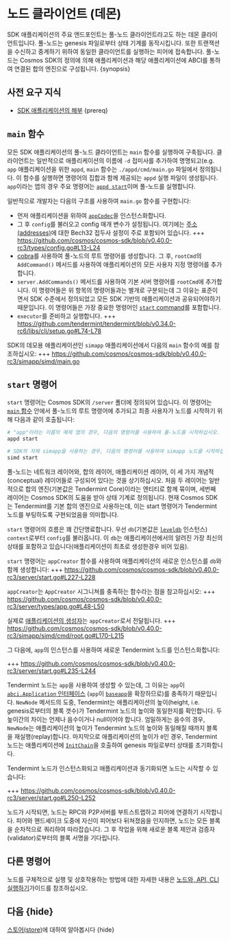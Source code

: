 <!--
order: 4
-->

# 노드 클라이언트 (데몬)

SDK 애플리케이션의 주요 엔드포인트는 풀-노드 클라이언트라고도 하는 데몬 클라이언트입니다. 풀-노드는 genesis 파일로부터 상태 기계를 동작시킵니다. 또한 트랜잭션을 수신하고 중계하기 위하여 동일한 클라이언트를 실행하는 피어에 접속합니다. 풀-노드는 Cosmos SDK의 정의에 의해 애플리케이션과 해당 애플리케이션에 ABCI를 통하여 연결된 합의 엔진으로 구성됩니다. {synopsis}

## 사전 요구 지식

- [SDK 애플리케이션의 해부](../basics/app-anatomy.md) {prereq}

## `main` 함수

모든 SDK 애플리케이션의 풀-노드 클라이언트는 `main` 함수를 실행하여 구축됩니다. 클라이언트는 일반적으로 애플리케이션의 이름에 `-d` 접미사를 추가하여 명명되고(e.g. `app` 애플리케이션을 위한 `appd`, `main` 함수는 `./appd/cmd/main.go` 파일에서 정의됩니다. 이 함수를 실행하면 명령어의 집합과 함께 제공되는 `appd` 실행 파일이 생성됩니다. `app`이라는 앱의 경우 주요 명령어는 [`appd start`](#start-명령어)이며 풀-노드를 실행합니다.

일반적으로 개발자는 다음의 구조를 사용하여 `main.go` 함수를 구현합니다:

- 먼저 애플리케이션을 위하여 [`appCodec`](./encoding.md)을 인스턴스화합니다.
- 그 후 `config`를 불러오고 config 매개 변수가 설정됩니다. 여기에는 [주소(addresses)](../basics/accounts.md#addresses)에 대한 Bech32 접두사 설정이 주로 포함되어 있습니다.
  +++ https://github.com/cosmos/cosmos-sdk/blob/v0.40.0-rc3/types/config.go#L13-L24
- [cobra](https://github.com/spf13/cobra)를 사용하여 풀-노드의 루트 명령어를 생성합니다. 그 후, `rootCmd`의 `AddCommand()` 메서드를 사용하여 애플리케이션의 모든 사용자 지정 명령어를 추가합니다.
- `server.AddCommands()` 메서드를 사용하여 기본 서버 명령어를 `rootCmd`에 추가합니다. 이 명령어들은 위 항목의 명령어들과는 별개로 구분되는데 그 이유는 표준이면서 SDK 수준에서 정의되었고 모든 SDK 기반의 애플리케이션과 공유되어야하기 때문입니다. 이 명령어들은 가장 중요한 명령어인 [`start` command](#start-명령어)를 포함합니다.
- `executor`를 준비하고 실행합니다.
   +++ https://github.com/tendermint/tendermint/blob/v0.34.0-rc6/libs/cli/setup.go#L74-L78

SDK의 데모용 애플리케이션인 `simapp` 애플리케이션에서 다음의 `main` 함수의 예를 참조하십시오:
+++ https://github.com/cosmos/cosmos-sdk/blob/v0.40.0-rc3/simapp/simd/main.go

## `start` 명령어

`start` 명령어는 Cosmos SDK의 `/server` 폴더에 정의되어 있습니다. 이 명령어는 [`main` 함수](#main-함수) 안에서 풀-노드의 루트 명령어에 추가되고 최종 사용자가 노드를 시작하기 위해 다음과 같이 호출됩니다:

```bash
# "app"이라는 이름의 예제 앱의 경우, 다음의 명령어를 사용하여 풀-노드를 시작하십시오.
appd start

# SDK의 자체 simapp을 사용하는 경우, 다음의 명령어를 사용하여 simapp 노드를 시작하십시오.
simd start
```

풀-노드는 네트워크 레이어와, 합의 레이어, 애플리케이션 레이어, 이 세 가지 개념적(conceptual) 레이어들로 구성되어 있다는 것을 상기하십시오. 처음 두 레이어는 일반적으로 합의 엔진(기본값은 Tendermint Core)이라는 엔티티로 함께 묶이며, 세번째 레이어는 Cosmos SDK의 도움을 받아 상태 기계로 정의됩니다. 현재 Cosmos SDK는 Tendermint를 기본 합의 엔진으로 사용하는데, 이는 start 명령어가 Tendermint 노드를 부팅하도록 구현되었음을 의미합니다.

`start` 명령어의 흐름은 꽤 간단명료합니다. 우선 `db`(기본값은 [`leveldb`](https://github.com/syndtr/goleveldb) 인스턴스) `context`로부터 `config`를 불러옵니다. 이 `db`는 애플리케이션에서의 알려진 가장 최신의 상태를 포함하고 있습니다(애플리케이션이 최초로 생성한경우 비어 있음).

`start` 명령어는 `appCreator` 함수를 사용하여 애플리케이션의 새로운 인스턴스를 `db`와 함께 생성합니다:
+++ https://github.com/cosmos/cosmos-sdk/blob/v0.40.0-rc3/server/start.go#L227-L228

`appCreator`는 `AppCreator` 시그니쳐를 충족하는 함수라는 점을 참고하십시오:
+++ https://github.com/cosmos/cosmos-sdk/blob/v0.40.0-rc3/server/types/app.go#L48-L50

실제로 [애플리케이션의 생성자](../basics/app-anatomy.md#생성자(constructor)-함수)는 `appCreator`로서 전달됩니다.
+++ https://github.com/cosmos/cosmos-sdk/blob/v0.40.0-rc3/simapp/simd/cmd/root.go#L170-L215

그 다음에, `app`의 인스턴스를 사용하여 새로운 Tendermint 노드를 인스턴스화합니다:

+++ https://github.com/cosmos/cosmos-sdk/blob/v0.40.0-rc3/server/start.go#L235-L244

Tendermint 노드는 `app`을 사용하여 생성할 수 있는데, 그 이유는 `app`이 [`abci.Application` 인터페이스](https://github.com/tendermint/tendermint/blob/v0.34.0/abci/types/application.go#L7-L32) (`app`이 [`baseapp`](./baseapp.md)을 확장하므로)를 충족하기 때문입니다. `NewNode` 메서드의 도중, Tendermint는 애플리케이션의 높이(height, i.e. genesis로부터의 블록 갯수)가 Tendermint 노드의 높이와 동일한지를 확인합니다. 두 높이간의 차이는 언제나 음수이거나 null이어야 합니다. 엄밀하게는 음수의 경우, `NewNode`는 애플리케이션의 높이가 Tendermint 노드의 높이와 동일해질 때까지 블록을 재실행(replay)합니다. 마지막으로 애플리케이션의 높이가 `0`인 경우, Tendermint 노드는 애플리케이션에 [`InitChain`](./baseapp.md#initchain)을 호출하여 genesis 파일로부터 상태를 초기화합니다.

Tendermint 노드가 인스턴스화되고 애플리케이션과 동기화되면 노드는 시작할 수 있습니다:

+++ https://github.com/cosmos/cosmos-sdk/blob/v0.40.0-rc3/server/start.go#L250-L252

노드가 시작되면, 노드는 RPC와 P2P서버를 부트스트랩하고 피어에 연결하기 시작합니다. 피어와 핸드셰이크 도중에 자신이 피어보다 뒤쳐졌음을 인지하면, 노드는 모든 블록을 순차적으로 쿼리하여 따라잡습니다. 그 후 작업을 위해 새로운 블록 제안과 검증자(validator)로부터의 블록 서명을 기다립니다.

## 다른 명령어

노드를 구체적으로 실행 및 상호작용하는 방법에 대한 자세한 내용은 [노드와, API, CLI 실행하기](../run-node/README.md)가이드를 참조하십시오.

## 다음 {hide}

[스토어(store)](./store.md)에 대하여 알아봅시다 {hide}
